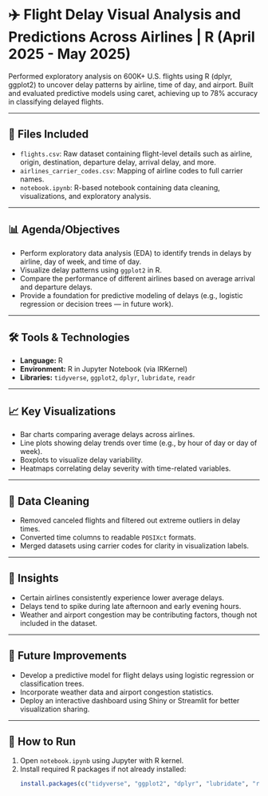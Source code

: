 # ✈️ Flight Delay Visual Analysis and Predictions Across Airlines | R (April 2025 - May 2025)

Performed exploratory analysis on 600K+ U.S. flights using R (dplyr, ggplot2) to uncover delay patterns by airline, time of day, and airport. Built and evaluated predictive models using caret, achieving up to 78% accuracy in classifying delayed flights.

---

## 📂 Files Included

- `flights.csv`: Raw dataset containing flight-level details such as airline, origin, destination, departure delay, arrival delay, and more.
- `airlines_carrier_codes.csv`: Mapping of airline codes to full carrier names.
- `notebook.ipynb`: R-based notebook containing data cleaning, visualizations, and exploratory analysis.

---

## 📊 Agenda/Objectives

- Perform exploratory data analysis (EDA) to identify trends in delays by airline, day of week, and time of day.
- Visualize delay patterns using `ggplot2` in R.
- Compare the performance of different airlines based on average arrival and departure delays.
- Provide a foundation for predictive modeling of delays (e.g., logistic regression or decision trees — in future work).

---

## 🛠️ Tools & Technologies

- **Language:** R
- **Environment:** R in Jupyter Notebook (via IRKernel)
- **Libraries:** `tidyverse`, `ggplot2`, `dplyr`, `lubridate`, `readr`

---

## 📈 Key Visualizations

- Bar charts comparing average delays across airlines.
- Line plots showing delay trends over time (e.g., by hour of day or day of week).
- Boxplots to visualize delay variability.
- Heatmaps correlating delay severity with time-related variables.

---

## 🧼 Data Cleaning

- Removed canceled flights and filtered out extreme outliers in delay times.
- Converted time columns to readable `POSIXct` formats.
- Merged datasets using carrier codes for clarity in visualization labels.

---

## 🧠 Insights

- Certain airlines consistently experience lower average delays.
- Delays tend to spike during late afternoon and early evening hours.
- Weather and airport congestion may be contributing factors, though not included in the dataset.

---

## 🚀 Future Improvements

- Develop a predictive model for flight delays using logistic regression or classification trees.
- Incorporate weather data and airport congestion statistics.
- Deploy an interactive dashboard using Shiny or Streamlit for better visualization sharing.

---

## 📌 How to Run

1. Open `notebook.ipynb` using Jupyter with R kernel.
2. Install required R packages if not already installed:
   ```R
   install.packages(c("tidyverse", "ggplot2", "dplyr", "lubridate", "readr"))
